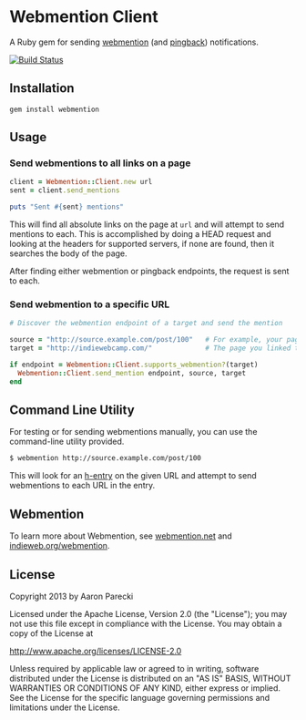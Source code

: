 Webmention Client
=================

A Ruby gem for sending [webmention](http://indiewebcamp.com/webmention) (and [pingback](http://indiewebcamp.com/pingback)) notifications.

[![Build Status](https://travis-ci.org/indieweb/webmention-client-ruby.png?branch=master)](https://travis-ci.org/indieweb/webmention-client-ruby)

Installation
------------

    gem install webmention


Usage
-----

### Send webmentions to all links on a page

```ruby
client = Webmention::Client.new url
sent = client.send_mentions

puts "Sent #{sent} mentions"
```

This will find all absolute links on the page at `url` and will attempt to send
mentions to each. This is accomplished by doing a HEAD request and looking at the headers
for supported servers, if none are found, then it searches the body of the page.

After finding either webmention or pingback endpoints, the request is sent to each.

### Send webmention to a specific URL

```ruby
# Discover the webmention endpoint of a target and send the mention

source = "http://source.example.com/post/100"   # For example, your page
target = "http://indiewebcamp.com/"             # The page you linked to

if endpoint = Webmention::Client.supports_webmention?(target)
  Webmention::Client.send_mention endpoint, source, target
end
```

Command Line Utility
--------------------

For testing or for sending webmentions manually, you can use the command-line utility provided.

```bash
$ webmention http://source.example.com/post/100
```

This will look for an [h-entry](http://indiewebcamp.com/h-entry) on the given URL and attempt to send webmentions to each URL in the entry.


Webmention
----------

To learn more about Webmention, see [webmention.net](https://webmention.net) and [indieweb.org/webmention](https://indieweb.org/webmention).


License
-------

Copyright 2013 by Aaron Parecki

Licensed under the Apache License, Version 2.0 (the "License");
you may not use this file except in compliance with the License.
You may obtain a copy of the License at

   http://www.apache.org/licenses/LICENSE-2.0

Unless required by applicable law or agreed to in writing, software
distributed under the License is distributed on an "AS IS" BASIS,
WITHOUT WARRANTIES OR CONDITIONS OF ANY KIND, either express or implied.
See the License for the specific language governing permissions and
limitations under the License.
